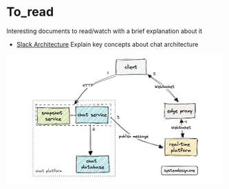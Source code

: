 # To_read
Interesting documents to read/watch with a brief explanation about it
- [Slack Architecture](https://systemdesign.one/slack-architecture)
Explain key concepts about chat architecture 
<img width="905" alt="Slack System Design" src="images/scaling-slack-mvp.webp">
